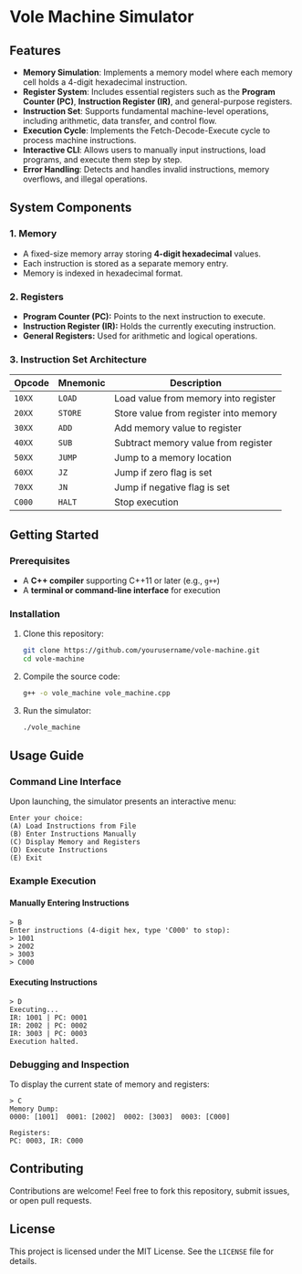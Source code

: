 # Vole Machine Simulator

## Features

- **Memory Simulation**: Implements a memory model where each memory cell holds a 4-digit hexadecimal instruction.
- **Register System**: Includes essential registers such as the **Program Counter (PC)**, **Instruction Register (IR)**, and general-purpose registers.
- **Instruction Set**: Supports fundamental machine-level operations, including arithmetic, data transfer, and control flow.
- **Execution Cycle**: Implements the Fetch-Decode-Execute cycle to process machine instructions.
- **Interactive CLI**: Allows users to manually input instructions, load programs, and execute them step by step.
- **Error Handling**: Detects and handles invalid instructions, memory overflows, and illegal operations.

## System Components

### 1. Memory
- A fixed-size memory array storing **4-digit hexadecimal** values.
- Each instruction is stored as a separate memory entry.
- Memory is indexed in hexadecimal format.

### 2. Registers
- **Program Counter (PC):** Points to the next instruction to execute.
- **Instruction Register (IR):** Holds the currently executing instruction.
- **General Registers:** Used for arithmetic and logical operations.

### 3. Instruction Set Architecture

| Opcode  | Mnemonic | Description                         |
|---------|---------|---------------------------------|
| `10XX`  | `LOAD`  | Load value from memory into register |
| `20XX`  | `STORE` | Store value from register into memory |
| `30XX`  | `ADD`   | Add memory value to register |
| `40XX`  | `SUB`   | Subtract memory value from register |
| `50XX`  | `JUMP`  | Jump to a memory location |
| `60XX`  | `JZ`    | Jump if zero flag is set |
| `70XX`  | `JN`    | Jump if negative flag is set |
| `C000`  | `HALT`  | Stop execution |

## Getting Started

### Prerequisites

- A **C++ compiler** supporting C++11 or later (e.g., `g++`)
- A **terminal or command-line interface** for execution

### Installation

1. Clone this repository:
   ```sh
   git clone https://github.com/yourusername/vole-machine.git
   cd vole-machine
   ```

2. Compile the source code:
   ```sh
   g++ -o vole_machine vole_machine.cpp
   ```

3. Run the simulator:
   ```sh
   ./vole_machine
   ```

## Usage Guide

### Command Line Interface

Upon launching, the simulator presents an interactive menu:

```text
Enter your choice:
(A) Load Instructions from File
(B) Enter Instructions Manually
(C) Display Memory and Registers
(D) Execute Instructions
(E) Exit
```

### Example Execution

#### Manually Entering Instructions
```
> B
Enter instructions (4-digit hex, type 'C000' to stop):
> 1001
> 2002
> 3003
> C000
```

#### Executing Instructions
```
> D
Executing...
IR: 1001 | PC: 0001
IR: 2002 | PC: 0002
IR: 3003 | PC: 0003
Execution halted.
```

### Debugging and Inspection
To display the current state of memory and registers:
```
> C
Memory Dump:
0000: [1001]  0001: [2002]  0002: [3003]  0003: [C000]

Registers:
PC: 0003, IR: C000
```

## Contributing
Contributions are welcome! Feel free to fork this repository, submit issues, or open pull requests.

## License
This project is licensed under the MIT License. See the `LICENSE` file for details.

